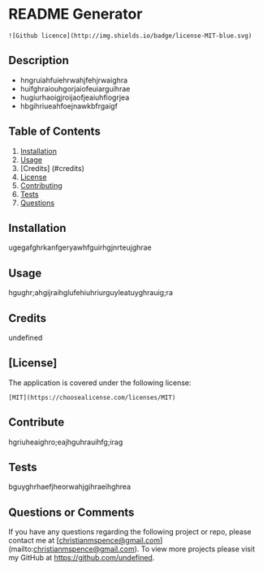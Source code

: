 
  # README Generator
  
    ![Github licence](http://img.shields.io/badge/license-MIT-blue.svg)
    

  ## Description
  * hngruiahfuiehrwahjfehjrwaighra
  * huifghraiouhgorjaiofeuiarguihrae
  * hugiurhaoigjroijaofjeaiuhfiogrjea
  * hbgihriueahfoejnawkbfrgaigf
  
## Table of Contents
  1. [Installation](#installation)
  2. [Usage](#usage)
  3. [Credits] (#credits)
  4. [License](#license)
  5. [Contributing](#contribute)
  6. [Tests](#test)
  7. [Questions](#questions)

  ## Installation
  ugegafghrkanfgeryawhfguirhgjnrteujghrae

  ## Usage
  hgughr;ahgijraihglufehiuhriurguyleatuyghrauig;ra

  ## Credits
  undefined

  ## [License]
  The application is covered under the following license:
  
    
    [MIT](https://choosealicense.com/licenses/MIT)
      
      

  ## Contribute
  hgriuheaighro;eajhguhrauihfg;irag

  ## Tests
  bguyghrhaefjheorwahjgihraeihghrea

  ## Questions or Comments
  If you have any questions regarding the following project or repo, please contact me at [christianmspence@gmail.com] (mailto:christianmspence@gmail.com). 
  To view more projects please visit my GitHub at https://github.com/undefined.

